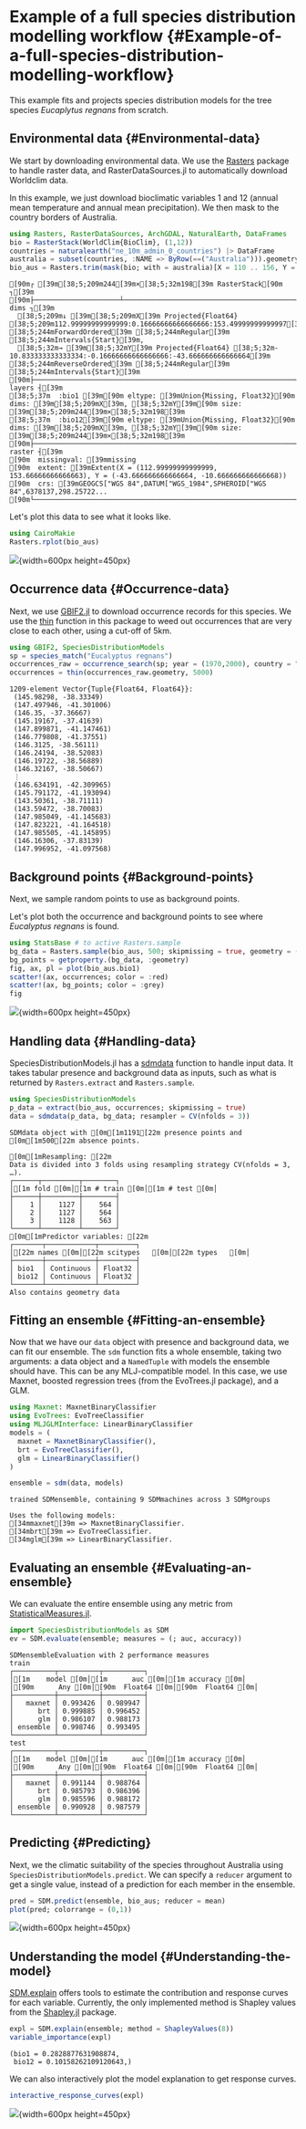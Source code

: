 
# Example of a full species distribution modelling workflow {#Example-of-a-full-species-distribution-modelling-workflow}

This example fits and projects species distribution models for the tree species _Eucaplytus regnans_ from scratch.

## Environmental data {#Environmental-data}

We start by downloading environmental data. We use the [Rasters](www.github.com/rafaqz/Rasters.jl) package to handle raster data, and RasterDataSources.jl to automatically download Worldclim data.

In this example, we just download bioclimatic variables 1 and 12 (annual mean temperature and annual mean precipitation). We then mask to the country borders of Australia.

```julia
using Rasters, RasterDataSources, ArchGDAL, NaturalEarth, DataFrames
bio = RasterStack(WorldClim{BioClim}, (1,12))
countries = naturalearth("ne_10m_admin_0_countries") |> DataFrame
australia = subset(countries, :NAME => ByRow(==("Australia"))).geometry
bio_aus = Rasters.trim(mask(bio; with = australia)[X = 110 .. 156, Y = -45 .. -10])
```


```ansi
[90m┌ [39m[38;5;209m244[39m×[38;5;32m198[39m RasterStack[90m ┐[39m
[90m├─────────────────────┴────────────────────────────────────────────────── dims ┐[39m
  [38;5;209m↓ [39m[38;5;209mX[39m Projected{Float64} [38;5;209m112.99999999999999:0.16666666666666666:153.49999999999997[39m [38;5;244mForwardOrdered[39m [38;5;244mRegular[39m [38;5;244mIntervals{Start}[39m,
  [38;5;32m→ [39m[38;5;32mY[39m Projected{Float64} [38;5;32m-10.833333333333334:-0.16666666666666666:-43.666666666666664[39m [38;5;244mReverseOrdered[39m [38;5;244mRegular[39m [38;5;244mIntervals{Start}[39m
[90m├────────────────────────────────────────────────────────────────────── layers ┤[39m
[38;5;37m  :bio1 [39m[90m eltype: [39mUnion{Missing, Float32}[90m dims: [39m[38;5;209mX[39m, [38;5;32mY[39m[90m size: [39m[38;5;209m244[39m×[38;5;32m198[39m
[38;5;37m  :bio12[39m[90m eltype: [39mUnion{Missing, Float32}[90m dims: [39m[38;5;209mX[39m, [38;5;32mY[39m[90m size: [39m[38;5;209m244[39m×[38;5;32m198[39m
[90m├────────────────────────────────────────────────────────────────────── raster ┤[39m
[90m  missingval: [39mmissing
[90m  extent: [39mExtent(X = (112.99999999999999, 153.66666666666663), Y = (-43.666666666666664, -10.666666666666668))
[90m  crs: [39mGEOGCS["WGS 84",DATUM["WGS_1984",SPHEROID["WGS 84",6378137,298.25722...
[90m└──────────────────────────────────────────────────────────────────────────────┘[39m
```


Let&#39;s plot this data to see what it looks like.

```julia
using CairoMakie
Rasters.rplot(bio_aus)
```

![](irlzvel.png){width=600px height=450px}

## Occurrence data {#Occurrence-data}

Next, we use [GBIF2.jl](www.github.com/rafaqz/GBIF2.jl) to download occurrence records for this species. We use the [thin](/api#SpeciesDistributionModels.thin-Tuple{Any,%20Any}) function in this package to weed out occurrences that are very close to each other, using a cut-off of 5km.

```julia
using GBIF2, SpeciesDistributionModels
sp = species_match("Eucalyptus regnans")
occurrences_raw = occurrence_search(sp; year = (1970,2000), country = "AU", hasCoordinate = true, limit = 2000)
occurrences = thin(occurrences_raw.geometry, 5000)
```


```ansi
1209-element Vector{Tuple{Float64, Float64}}:
 (145.98298, -38.33349)
 (147.497946, -41.301006)
 (146.35, -37.36667)
 (145.19167, -37.41639)
 (147.899871, -41.147461)
 (146.779808, -41.37551)
 (146.3125, -38.56111)
 (146.24194, -38.52083)
 (146.19722, -38.56889)
 (146.32167, -38.50667)
 ⋮
 (146.634191, -42.309965)
 (145.791172, -41.193094)
 (143.50361, -38.71111)
 (143.59472, -38.70083)
 (147.985049, -41.145683)
 (147.823221, -41.164518)
 (147.985505, -41.145895)
 (146.16306, -37.83139)
 (147.996952, -41.097568)
```


## Background points {#Background-points}

Next, we sample random points to use as background points.

Let&#39;s plot both the occurrence and background points to see where _Eucalyptus regnans_ is found.

```julia
using StatsBase # to active Rasters.sample
bg_data = Rasters.sample(bio_aus, 500; skipmissing = true, geometry = (X,Y))
bg_points = getproperty.(bg_data, :geometry)
fig, ax, pl = plot(bio_aus.bio1)
scatter!(ax, occurrences; color = :red)
scatter!(ax, bg_points; color = :grey)
fig
```

![](phctghw.png){width=600px height=450px}

## Handling data {#Handling-data}

SpeciesDistributionModels.jl has a [sdmdata](/api#SpeciesDistributionModels.sdmdata-Tuple{Any,%20Any}) function to handle input data. It takes tabular presence and background data as inputs, such as what is returned by `Rasters.extract` and `Rasters.sample`.

```julia
using SpeciesDistributionModels
p_data = extract(bio_aus, occurrences; skipmissing = true)
data = sdmdata(p_data, bg_data; resampler = CV(nfolds = 3))
```


```ansi
SDMdata object with [0m[1m1191[22m presence points and [0m[1m500[22m absence points. 
 
[0m[1mResampling: [22m
Data is divided into 3 folds using resampling strategy CV(nfolds = 3, …).
┌──────┬─────────┬────────┐
│[1m fold [0m│[1m # train [0m│[1m # test [0m│
├──────┼─────────┼────────┤
│    1 │    1127 │    564 │
│    2 │    1127 │    564 │
│    3 │    1128 │    563 │
└──────┴─────────┴────────┘
[0m[1mPredictor variables: [22m
┌───────┬────────────┬─────────┐
│[22m names [0m│[22m scitypes   [0m│[22m types   [0m│
├───────┼────────────┼─────────┤
│ bio1  │ Continuous │ Float32 │
│ bio12 │ Continuous │ Float32 │
└───────┴────────────┴─────────┘
Also contains geometry data
```


## Fitting an ensemble {#Fitting-an-ensemble}

Now that we have our `data` object with presence and background data, we can fit our ensemble. The `sdm` function fits a whole ensemble, taking two arguments: a data object and a `NamedTuple` with models the ensemble should have. This can be any MLJ-compatible model. In this case, we use Maxnet, boosted regression trees (from the EvoTrees.jl package), and a GLM.

```julia
using Maxnet: MaxnetBinaryClassifier
using EvoTrees: EvoTreeClassifier
using MLJGLMInterface: LinearBinaryClassifier
models = (
  maxnet = MaxnetBinaryClassifier(),
  brt = EvoTreeClassifier(),
  glm = LinearBinaryClassifier()
)

ensemble = sdm(data, models)
```


```ansi
trained SDMensemble, containing 9 SDMmachines across 3 SDMgroups 

Uses the following models:
[34mmaxnet[39m => MaxnetBinaryClassifier. 
[34mbrt[39m => EvoTreeClassifier. 
[34mglm[39m => LinearBinaryClassifier. 

```


## Evaluating an ensemble {#Evaluating-an-ensemble}

We can evaluate the entire ensemble using any metric from [StatisticalMeasures.jl](https://github.com/JuliaAI/StatisticalMeasures.jl).

```julia
import SpeciesDistributionModels as SDM
ev = SDM.evaluate(ensemble; measures = (; auc, accuracy))
```


```ansi
SDMensembleEvaluation with 2 performance measures
train
┌──────────┬──────────┬──────────┐
│[1m    model [0m│[1m      auc [0m│[1m accuracy [0m│
│[90m      Any [0m│[90m  Float64 [0m│[90m  Float64 [0m│
├──────────┼──────────┼──────────┤
│   maxnet │ 0.993426 │ 0.989947 │
│      brt │ 0.999885 │ 0.996452 │
│      glm │ 0.986107 │ 0.988173 │
│ ensemble │ 0.998746 │ 0.993495 │
└──────────┴──────────┴──────────┘
test
┌──────────┬──────────┬──────────┐
│[1m    model [0m│[1m      auc [0m│[1m accuracy [0m│
│[90m      Any [0m│[90m  Float64 [0m│[90m  Float64 [0m│
├──────────┼──────────┼──────────┤
│   maxnet │ 0.991144 │ 0.988764 │
│      brt │ 0.985793 │ 0.986396 │
│      glm │ 0.985596 │ 0.988172 │
│ ensemble │ 0.990928 │ 0.987579 │
└──────────┴──────────┴──────────┘

```


## Predicting {#Predicting}

Next, we the climatic suitability of the species throughout Australia using `SpeciesDistributionModels.predict`. We can specify a `reducer` argument to get a single value, instead of a prediction for each member in the ensemble.

```julia
pred = SDM.predict(ensemble, bio_aus; reducer = mean)
plot(pred; colorrange = (0,1))
```

![](ceoeisi.png){width=600px height=450px}

## Understanding the model {#Understanding-the-model}

[SDM.explain](@ref) offers tools to estimate the contribution and response curves for each variable. Currently, the only implemented method is Shapley values from the [Shapley.jl](www.gitlab.com/ExpandingMan/Shapley.jl) package.

```julia
expl = SDM.explain(ensemble; method = ShapleyValues(8))
variable_importance(expl)
```


```ansi
(bio1 = 0.2828877631908874,
 bio12 = 0.10158262109120643,)
```


We can also interactively plot the model explanation to get response curves.

```julia
interactive_response_curves(expl)
```

![](kxijpdv.png){width=600px height=450px}
